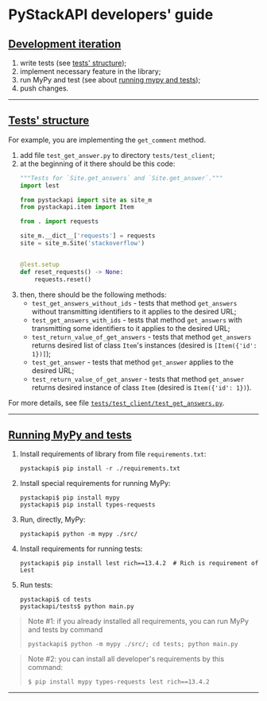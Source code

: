 # PyStackAPI developers' guide

## [Development iteration](https://github.com/wchistow/pystackapi/blob/master/CONTRIBUTING.md#development-iteration)

1. write tests (see [tests' structure](https://github.com/wchistow/pystackapi/blob/master/CONTRIBUTING.md#tests-structure));
2. implement necessary feature in the library;
3. run MyPy and test (see about [running mypy and tests](https://github.com/wchistow/pystackapi/blob/master/CONTRIBUTING.md#running-mypy-and-tests));
4. push changes.

---

## [Tests' structure](https://github.com/wchistow/pystackapi/blob/master/CONTRIBUTING.md#tests-structure)

For example, you are implementing the `get_comment` method.

1. add file `test_get_answer.py` to directory `tests/test_client`;
2. at the beginning of it there should be this code:
   ```python
   """Tests for `Site.get_answers` and `Site.get_answer`."""
   import lest
   
   from pystackapi import site as site_m
   from pystackapi.item import Item
   
   from . import requests
   
   site_m.__dict__['requests'] = requests
   site = site_m.Site('stackoverflow')
   
   
   @lest.setup
   def reset_requests() -> None:
       requests.reset()
   ```
3. then, there should be the following methods:
    + `test_get_answers_without_ids` - tests that method `get_answers` without transmitting identifiers to it applies to the desired URL;
    + `test_get_answers_with_ids` - tests that method `get_answers` with transmitting some identifiers to it applies to the desired URL;
    + `test_return_value_of_get_answers` - tests that method `get_answers` returns desired list of class `Item`'s instances (desired is `[Item({'id': 1})]`);
    + `test_get_answer` - tests that method `get_answer` applies to the desired URL;
    + `test_return_value_of_get_answer` - tests that method `get_answer` returns desired instance of class `Item` (desired is `Item({'id': 1})`).

For more details, see file [`tests/test_client/test_get_answers.py`](https://github.com/wchistow/pystackapi/blob/master/tests/test_client/test_get_answers.py).

---

## [Running MyPy and tests](https://github.com/wchistow/pystackapi/blob/master/CONTRIBUTING.md#running-mypy-and-tests)

1. Install requirements of library from file `requirements.txt`:
   ```shell
   pystackapi$ pip install -r ./requirements.txt
   ``` 
2. Install special requirements for running MyPy:
   ```shell
   pystackapi$ pip install mypy
   pystackapi$ pip install types-requests
   ```
3. Run, directly, MyPy:
   ```shell
   pystackapi$ python -m mypy ./src/
   ```
4. Install requirements for running tests:
   ```shell
   pystackapi$ pip install lest rich==13.4.2  # Rich is requirement of Lest
   ```
5. Run tests:
   ```shell
   pystackapi$ cd tests
   pystackapi/tests$ python main.py
   ```

> Note #1: if you already installed all requirements, you can run MyPy and tests by command
> ```shell
> pystackapi$ python -m mypy ./src/; cd tests; python main.py
> ```

> Note #2: you can install all developer's requirements by this command:
> ```shell
> $ pip install mypy types-requests lest rich==13.4.2
> ```

---
